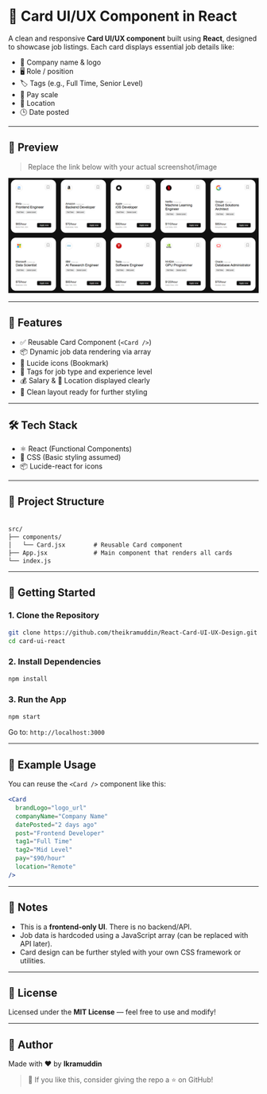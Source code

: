 # 🧩 Card UI/UX Component in React

A clean and responsive **Card UI/UX component** built using **React**, designed to showcase job listings. Each card displays essential job details like:

- 🏢 Company name & logo
- 🖥️ Role / position
- 🏷️ Tags (e.g., Full Time, Senior Level)
- 💸 Pay scale
- 📍 Location
- 🕒 Date posted

---

## 📸 Preview

> Replace the link below with your actual screenshot/image

![Card UI Preview](https://raw.githubusercontent.com/theikramuddin/React-Card-UI-UX-Design/refs/heads/main/src/assets/img.png)

---

## 🚀 Features

- ✅ Reusable Card Component (`<Card />`)
- 📦 Dynamic job data rendering via array
- 🧩 Lucide icons (Bookmark)
- 💼 Tags for job type and experience level
- 💰 Salary & 📍 Location displayed clearly
- 🎨 Clean layout ready for further styling

---

## 🛠️ Tech Stack

- ⚛️ React (Functional Components)
- 💅 CSS (Basic styling assumed)
- 📦 Lucide-react for icons

---

## 📁 Project Structure

```

src/
├── components/
│   └── Card.jsx        # Reusable Card component
├── App.jsx             # Main component that renders all cards
└── index.js

````

---

## 🚀 Getting Started

### 1. Clone the Repository

```bash
git clone https://github.com/theikramuddin/React-Card-UI-UX-Design.git
cd card-ui-react
````

### 2. Install Dependencies

```bash
npm install
```

### 3. Run the App

```bash
npm start
```

Go to: `http://localhost:3000`

---

## 🧪 Example Usage

You can reuse the `<Card />` component like this:

```jsx
<Card 
  brandLogo="logo_url"
  companyName="Company Name"
  datePosted="2 days ago"
  post="Frontend Developer"
  tag1="Full Time"
  tag2="Mid Level"
  pay="$90/hour"
  location="Remote"
/>
```

---

## 📌 Notes

* This is a **frontend-only UI**. There is no backend/API.
* Job data is hardcoded using a JavaScript array (can be replaced with API later).
* Card design can be further styled with your own CSS framework or utilities.

---

## 📃 License

Licensed under the **MIT License** — feel free to use and modify!

---

## 🙌 Author

Made with ❤️ by **Ikramuddin**

> 🌟 If you like this, consider giving the repo a ⭐ on GitHub!